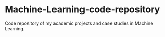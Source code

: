 # Machine-Learning-code-repository
Code repository of my academic projects and case studies in Machine Learning.
